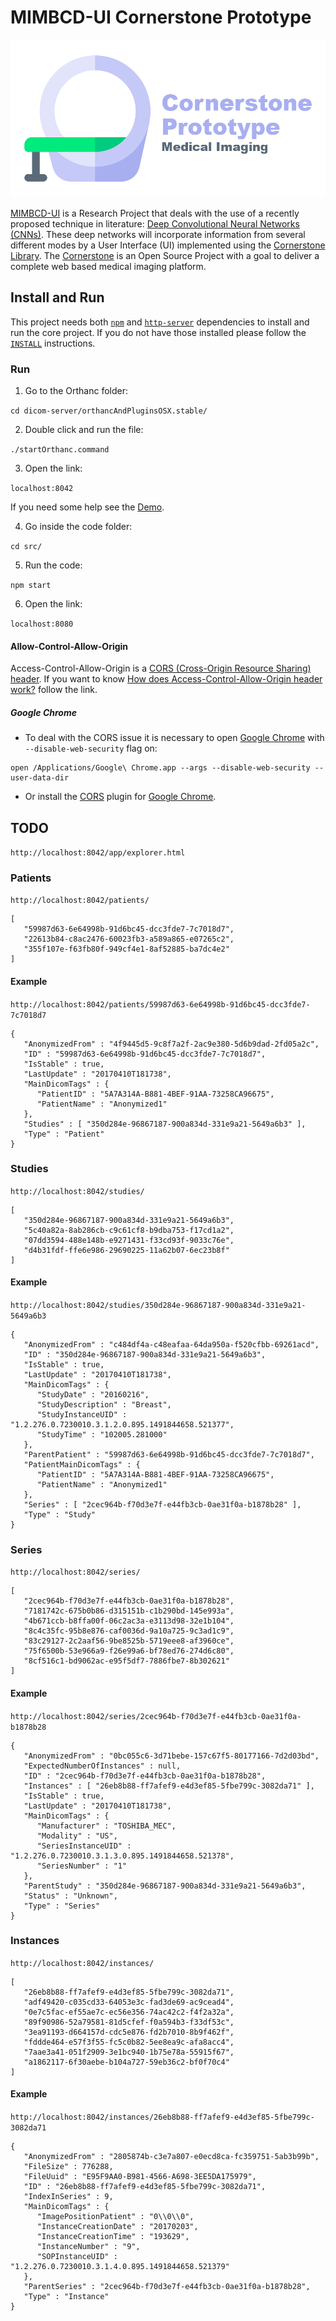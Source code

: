 # MIMBCD-UI Cornerstone Prototype

<img src="assets/banner.png"/>

[MIMBCD-UI](https://mimbcd-ui.github.io/) is a Research Project that deals with the use of a recently proposed technique in literature: [Deep Convolutional Neural Networks (CNNs)](https://en.wikipedia.org/wiki/Convolutional_neural_network). These deep networks will incorporate information from several different modes by a User Interface (UI) implemented using the [Cornerstone Library](https://github.com/chafey/cornerstone). The [Cornerstone](https://github.com/chafey/cornerstone) is an Open Source Project with a goal to deliver a complete web based medical imaging platform.

## Install and Run

This project needs both [`npm`](https://www.npmjs.com/) and [`http-server`](https://github.com/indexzero/http-server) dependencies to install and run the core project. If you do not have those installed please follow the [`INSTALL`](src/INSTALL.md) instructions.

### Run

1) Go to the Orthanc folder:

`cd dicom-server/orthancAndPluginsOSX.stable/`

2) Double click and run the file:

`./startOrthanc.command`

3) Open the link:

`localhost:8042`

If you need some help see the [Demo](https://youtu.be/tkzpT3KpY2A).

4) Go inside the code folder:

`cd src/`

5) Run the code:

`npm start`

6) Open the link:

`localhost:8080`

#### Allow-Control-Allow-Origin

Access-Control-Allow-Origin is a [CORS (Cross-Origin Resource Sharing) header](https://www.html5rocks.com/en/tutorials/cors/). If you want to know [How does Access-Control-Allow-Origin header work?](https://stackoverflow.com/questions/10636611/how-does-access-control-allow-origin-header-work) follow the link.

##### Google Chrome

* To deal with the CORS issue it is necessary to open [Google Chrome](https://www.google.com/intl/en/chrome/browser/desktop/) with `--disable-web-security` flag on:

```
open /Applications/Google\ Chrome.app --args --disable-web-security --user-data-dir
```

* Or install the  [CORS](https://chrome.google.com/webstore/detail/allow-control-allow-origi/nlfbmbojpeacfghkpbjhddihlkkiljbi?hl=en) plugin for [Google Chrome](https://www.google.com/intl/en/chrome/browser/desktop/).

## TODO

`http://localhost:8042/app/explorer.html`

### Patients

`http://localhost:8042/patients/`

```
[
   "59987d63-6e64998b-91d6bc45-dcc3fde7-7c7018d7",
   "22613b84-c8ac2476-60023fb3-a589a865-e07265c2",
   "355f107e-f63fb80f-949cf4e1-8af52885-ba7dc4e2"
]
```

#### Example

`http://localhost:8042/patients/59987d63-6e64998b-91d6bc45-dcc3fde7-7c7018d7`

```
{
   "AnonymizedFrom" : "4f9445d5-9c8f7a2f-2ac9e380-5d6b9dad-2fd05a2c",
   "ID" : "59987d63-6e64998b-91d6bc45-dcc3fde7-7c7018d7",
   "IsStable" : true,
   "LastUpdate" : "20170410T181738",
   "MainDicomTags" : {
      "PatientID" : "5A7A314A-B881-4BEF-91AA-73258CA96675",
      "PatientName" : "Anonymized1"
   },
   "Studies" : [ "350d284e-96867187-900a834d-331e9a21-5649a6b3" ],
   "Type" : "Patient"
}
```

### Studies

`http://localhost:8042/studies/`

```
[
   "350d284e-96867187-900a834d-331e9a21-5649a6b3",
   "5c40a82a-8ab286cb-c9c61cf8-b9dba753-f17cd1a2",
   "07dd3594-488e148b-e9271431-f33cd93f-9033c76e",
   "d4b31fdf-ffe6e986-29690225-11a62b07-6ec23b8f"
]
```

#### Example

`http://localhost:8042/studies/350d284e-96867187-900a834d-331e9a21-5649a6b3`

```
{
   "AnonymizedFrom" : "c484df4a-c48eafaa-64da950a-f520cfbb-69261acd",
   "ID" : "350d284e-96867187-900a834d-331e9a21-5649a6b3",
   "IsStable" : true,
   "LastUpdate" : "20170410T181738",
   "MainDicomTags" : {
      "StudyDate" : "20160216",
      "StudyDescription" : "Breast",
      "StudyInstanceUID" : "1.2.276.0.7230010.3.1.2.0.895.1491844658.521377",
      "StudyTime" : "102005.281000"
   },
   "ParentPatient" : "59987d63-6e64998b-91d6bc45-dcc3fde7-7c7018d7",
   "PatientMainDicomTags" : {
      "PatientID" : "5A7A314A-B881-4BEF-91AA-73258CA96675",
      "PatientName" : "Anonymized1"
   },
   "Series" : [ "2cec964b-f70d3e7f-e44fb3cb-0ae31f0a-b1878b28" ],
   "Type" : "Study"
}
```

### Series

`http://localhost:8042/series/`

```
[
   "2cec964b-f70d3e7f-e44fb3cb-0ae31f0a-b1878b28",
   "7181742c-675b0b86-d315151b-c1b290bd-145e993a",
   "4b671ccb-b8ffa00f-06c2ac3a-e3113d98-32e1b104",
   "8c4c35fc-95b8e876-caf0036d-9a10a725-9c3ad1c9",
   "83c29127-2c2aaf56-9be8525b-5719eee8-af3960ce",
   "75f6500b-53e966a9-f26e99a6-bf78ed76-274d6c80",
   "8cf516c1-bd9062ac-e95f5df7-7886fbe7-8b302621"
]
```

#### Example

`http://localhost:8042/series/2cec964b-f70d3e7f-e44fb3cb-0ae31f0a-b1878b28`

```
{
   "AnonymizedFrom" : "0bc055c6-3d71bebe-157c67f5-80177166-7d2d03bd",
   "ExpectedNumberOfInstances" : null,
   "ID" : "2cec964b-f70d3e7f-e44fb3cb-0ae31f0a-b1878b28",
   "Instances" : [ "26eb8b88-ff7afef9-e4d3ef85-5fbe799c-3082da71" ],
   "IsStable" : true,
   "LastUpdate" : "20170410T181738",
   "MainDicomTags" : {
      "Manufacturer" : "TOSHIBA_MEC",
      "Modality" : "US",
      "SeriesInstanceUID" : "1.2.276.0.7230010.3.1.3.0.895.1491844658.521378",
      "SeriesNumber" : "1"
   },
   "ParentStudy" : "350d284e-96867187-900a834d-331e9a21-5649a6b3",
   "Status" : "Unknown",
   "Type" : "Series"
}
```

### Instances

`http://localhost:8042/instances/`

```
[
   "26eb8b88-ff7afef9-e4d3ef85-5fbe799c-3082da71",
   "adf49420-c035cd33-64053e3c-fad3de69-ac9cead4",
   "0e7c5fac-ef55ae7c-ec56e356-74ac42c2-f4f2a32a",
   "89f90986-52a79581-81d5cfef-f0a594b3-f33df53c",
   "3ea91193-d664157d-cdc5e876-fd2b7010-8b9f462f",
   "fddde464-e57f3f55-fc5c0b82-5ee8ea9c-afa8acc4",
   "7aae3a41-051f2909-3e1bc940-1b75e78a-55915f67",
   "a1862117-6f30aebe-b104a727-59eb36c2-bf0f70c4"
]
```

#### Example

`http://localhost:8042/instances/26eb8b88-ff7afef9-e4d3ef85-5fbe799c-3082da71`

```
{
   "AnonymizedFrom" : "2805874b-c3e7a807-e0ecd8ca-fc359751-5ab3b99b",
   "FileSize" : 776288,
   "FileUuid" : "E95F9AA0-B981-4566-A698-3EE5DA175979",
   "ID" : "26eb8b88-ff7afef9-e4d3ef85-5fbe799c-3082da71",
   "IndexInSeries" : 9,
   "MainDicomTags" : {
      "ImagePositionPatient" : "0\\0\\0",
      "InstanceCreationDate" : "20170203",
      "InstanceCreationTime" : "193629",
      "InstanceNumber" : "9",
      "SOPInstanceUID" : "1.2.276.0.7230010.3.1.4.0.895.1491844658.521379"
   },
   "ParentSeries" : "2cec964b-f70d3e7f-e44fb3cb-0ae31f0a-b1878b28",
   "Type" : "Instance"
}
```
